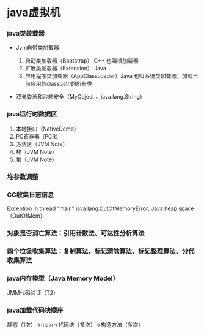 # java虚拟机

### java类装载器

- Jvm自带类加载器
  1. 启动类加载器（Bootstrap） C++ 也叫根加载器
  2. 扩展类加载器（Extension） Java
  3. 应用程序类加载器（AppClassLoader）Java  也叫系统类加载器，加载当前应用的classpath的所有类

- 双亲委派和沙箱安全（MyObject 、java.lang.String）

### java运行时数据区

1. 本地接口（NativeDemo）
2. PC寄存器（PCR）
3. 方法区（JVM Note）
4. 栈（JVM Note）
5. 堆（JVM Note）

### 堆参数调整

### GC收集日志信息

Exception in thread "main" java.lang.OutOfMemoryError: Java heap space（OutOfMem）

### 对象是否消亡算法：引用计数法、可达性分析算法

### 四个垃圾收集算法：复制算法、标记清除算法、标记整理算法、分代收集算法

### java内存模型（Java Memory Model）

JMM代码验证（T2）

### java加载代码块顺序

静态（1次）->main->代码块（多次）->构造方法（多次）<CodeBlock>